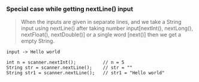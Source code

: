### Special case while getting nextLine() input

> When the inputs are given in separate lines, and we take a String input using nextLine()
after taking number input[nextInt(), nextLong(), nextFloat(), nextDouble()] or a single
word [next()] then we get a empty String.

```
input -> Hello world

int n = scanner.nextInt();          // n = 5
String str = scanner.nextLine();    // str = ""
String str1 = scanner.nextLine();   // str1 = "Hello world"
```
